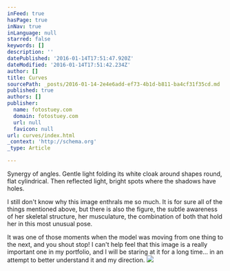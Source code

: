 ```yaml
---
inFeed: true
hasPage: true
inNav: true
inLanguage: null
starred: false
keywords: []
description: ''
datePublished: '2016-01-14T17:51:47.920Z'
dateModified: '2016-01-14T17:51:42.234Z'
author: []
title: Curves
sourcePath: _posts/2016-01-14-2e4e6add-ef73-4b1d-b811-ba4cf31f35cd.md
published: true
authors: []
publisher:
  name: fotostuey.com
  domain: fotostuey.com
  url: null
  favicon: null
url: curves/index.html
_context: 'http://schema.org'
_type: Article

---
```

Synergy of angles. Gentle light folding its white cloak around shapes round, flat cylindrical. Then reflected light, bright spots where the shadows have holes.

I still don't know why this image enthrals me so much. It is for sure all of the things mentioned above, but there is also the figure, the subtle awareness of her skeletal structure, her musculature, the combination of both that hold her in this most unusual pose.

It was one of those moments when the model was moving from one thing to the next, and you shout stop! I can't help feel that this image is a really important one in my portfolio, and I will be staring at it for a long time... in an attempt to better understand it and my direction.
![](http://41.media.tumblr.com/b9d3987b6496795084679bfdcee94cd0/tumblr_nokf9nUoKc1tlxsi7o1_1280.jpg)